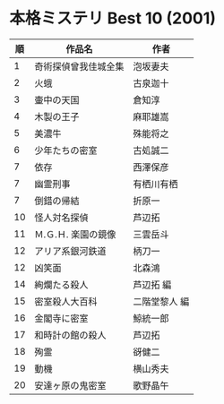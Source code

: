 # 本格ミステリ Best 10 (2001)

| 順   | 作品名          | 作者      |
| --- | ------------ | ------- |
| 1   | 奇術探偵曾我佳城全集   | 泡坂妻夫    |
| 2   | 火蛾           | 古泉迦十    |
| 3   | 壷中の天国        | 倉知淳     |
| 4   | 木製の王子        | 麻耶雄嵩    |
| 5   | 美濃牛          | 殊能将之    |
| 6   | 少年たちの密室      | 古処誠二    |
| 7   | 依存           | 西澤保彦    |
| 7   | 幽霊刑事         | 有栖川有栖   |
| 7   | 倒錯の帰結        | 折原一     |
| 10  | 怪人対名探偵       | 芦辺拓     |
| 11  | Ｍ.Ｇ.Ｈ. 楽園の鏡像 | 三雲岳斗    |
| 12  | アリア系銀河鉄道     | 柄刀一     |
| 12  | 凶笑面          | 北森鴻     |
| 14  | 絢爛たる殺人       | 芦辺拓 編   |
| 15  | 密室殺人大百科      | 二階堂黎人 編 |
| 16  | 金閣寺に密室       | 鯨統一郎    |
| 17  | 和時計の館の殺人     | 芦辺拓     |
| 18  | 殉霊           | 谺健二     |
| 19  | 動機           | 横山秀夫    |
| 20  | 安達ヶ原の鬼密室     | 歌野晶午    |
